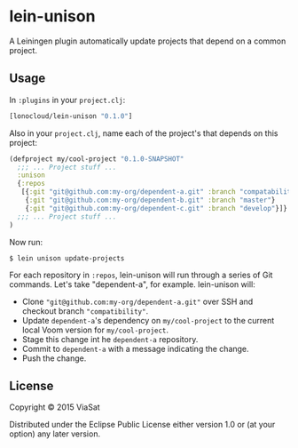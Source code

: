 # lein-unison

A Leiningen plugin automatically update projects that depend on a common project.

## Usage

In `:plugins` in your `project.clj`:

```clojure
[lonocloud/lein-unison "0.1.0"]
```

Also in your `project.clj`, name each of the project's that depends on this project:

```clojure
(defproject my/cool-project "0.1.0-SNAPSHOT"
  ;;; ... Project stuff ...
  :unison
  {:repos
   [{:git "git@github.com:my-org/dependent-a.git" :branch "compatability"}
    {:git "git@github.com:my-org/dependent-b.git" :branch "master"}
    {:git "git@github.com:my-org/dependent-c.git" :branch "develop"}]}
  ;;; ... Project stuff ...
)
```

Now run:

```
$ lein unison update-projects
```

For each repository in `:repos`, lein-unison will run through a series of
Git commands. Let's take "dependent-a", for example. lein-unison will:

- Clone `"git@github.com:my-org/dependent-a.git"` over SSH and checkout branch `"compatibility"`.
- Update `dependent-a`'s dependency on `my/cool-project` to the current local Voom version for `my/cool-project`.
- Stage this change int he `dependent-a` repository.
- Commit to `dependent-a` with a message indicating the change.
- Push the change.

## License

Copyright © 2015 ViaSat

Distributed under the Eclipse Public License either version 1.0 or (at
your option) any later version.
